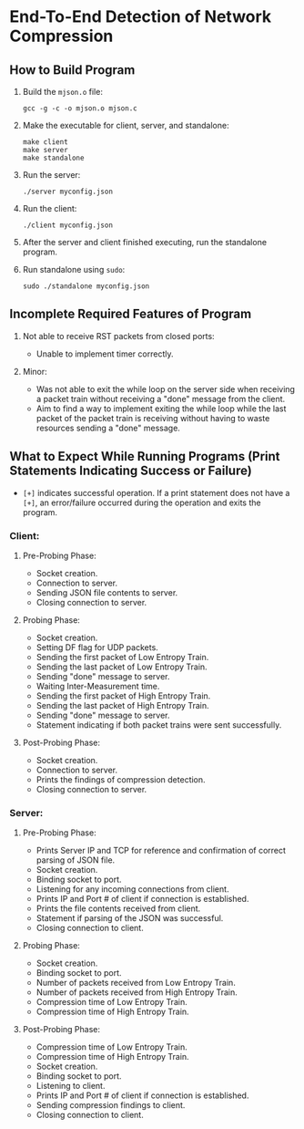 End-To-End Detection of Network Compression
=============================================

## How to Build Program

1. Build the `mjson.o` file:
    ```
    gcc -g -c -o mjson.o mjson.c
    ```

2. Make the executable for client, server, and standalone:
    ```
    make client
    make server
    make standalone
    ```

3. Run the server:
    ```
    ./server myconfig.json
    ```

4. Run the client:
    ```
    ./client myconfig.json
    ```

5. After the server and client finished executing, run the standalone program.

6. Run standalone using `sudo`:
    ```
    sudo ./standalone myconfig.json
    ```

## Incomplete Required Features of Program

1. Not able to receive RST packets from closed ports:
   - Unable to implement timer correctly.

2. Minor:
   - Was not able to exit the while loop on the server side when receiving a packet train without receiving a "done" message from the client.
   - Aim to find a way to implement exiting the while loop while the last packet of the packet train is receiving without having to waste resources sending a "done" message.

## What to Expect While Running Programs (Print Statements Indicating Success or Failure)

- `[+]` indicates successful operation. If a print statement does not have a `[+]`, an error/failure occurred during the operation and exits the program.

### Client:

1. Pre-Probing Phase:
    - Socket creation.
    - Connection to server.
    - Sending JSON file contents to server.
    - Closing connection to server.

2. Probing Phase:
    - Socket creation.
    - Setting DF flag for UDP packets.
    - Sending the first packet of Low Entropy Train.
    - Sending the last packet of Low Entropy Train.
    - Sending "done" message to server.
    - Waiting Inter-Measurement time.
    - Sending the first packet of High Entropy Train.
    - Sending the last packet of High Entropy Train.
    - Sending "done" message to server.
    - Statement indicating if both packet trains were sent successfully.

3. Post-Probing Phase:
    - Socket creation.
    - Connection to server.
    - Prints the findings of compression detection.
    - Closing connection to server.

### Server:

1. Pre-Probing Phase:
    - Prints Server IP and TCP for reference and confirmation of correct parsing of JSON file.
    - Socket creation.
    - Binding socket to port.
    - Listening for any incoming connections from client.
    - Prints IP and Port # of client if connection is established.
    - Prints the file contents received from client.
    - Statement if parsing of the JSON was successful.
    - Closing connection to client.

2. Probing Phase:
    - Socket creation.
    - Binding socket to port.
    - Number of packets received from Low Entropy Train.
    - Number of packets received from High Entropy Train.
    - Compression time of Low Entropy Train.
    - Compression time of High Entropy Train.

3. Post-Probing Phase:
    - Compression time of Low Entropy Train.
    - Compression time of High Entropy Train.
    - Socket creation.
    - Binding socket to port.
    - Listening to client.
    - Prints IP and Port # of client if connection is established.
    - Sending compression findings to client.
    - Closing connection to client.
